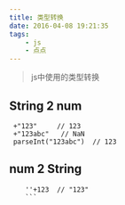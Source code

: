 ```yaml
---
title: 类型转换
date: 2016-04-08 19:21:35
tags: 
    - js
    - 点点
---
```


> js中使用的类型转换

## String 2 num
```
 +"123"     // 123
 +"123abc"   // NaN  
 parseInt("123abc")  // 123
 ```
## num 2 String
```
    ''+123  // "123"
    ```
 

